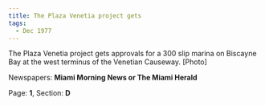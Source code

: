 ```yaml
---  
title: The Plaza Venetia project gets  
tags:  
  - Dec 1977  
---  
```

  
The Plaza Venetia project gets approvals for a 300 slip marina on Biscayne Bay at the west terminus of the Venetian Causeway. [Photo]  
  
Newspapers: **Miami Morning News or The Miami Herald**  
  
Page: **1**, Section: **D** 
